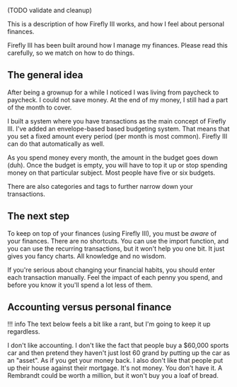(TODO validate and cleanup)

This is a description of how Firefly III works, and how I feel about personal finances.

Firefly III has been built around how I manage my finances. Please read this carefully, so we match on how to do things.

## The general idea

After being a grownup for a while I noticed I was living from paycheck to paycheck. I could not save money. At the end of my money, I still had a part of the month to cover.

I built a system where you have transactions as the main concept of Firefly III. I've added an envelope-based based budgeting system. That means that you set a fixed amount every period (per month is most common). Firefly III can do that automatically as well.

As you spend money every month, the amount in the budget goes down (duh). Once the budget is empty, you will have to top it up or stop spending money on that particular subject. Most people have five or six budgets.

There are also categories and tags to further narrow down your transactions.

## The next step

To keep on top of your finances (using Firefly III), you must be *aware* of your finances. There are no shortcuts. You can use the import function, and you can use the recurring transactions, but it won't help you one bit. It just gives you fancy charts. All knowledge and no wisdom.

If you're serious about changing your financial habits, you should enter each transaction manually. Feel the impact of each penny you spend, and before you know it you'll spend a lot less of them.

## Accounting versus personal finance

!!! info
The text below feels a bit like a rant, but I'm going to keep it up regardless.


I don't like accounting. I don't like the fact that people buy a $60,000 sports car and then pretend they haven't just lost 60 grand by putting up the car as an "asset". As if you get your money back. I also don't like that people put up their house against their mortgage. It's not money. You don't have it. A Rembrandt could be worth a million, but it won't buy you a loaf of bread.


